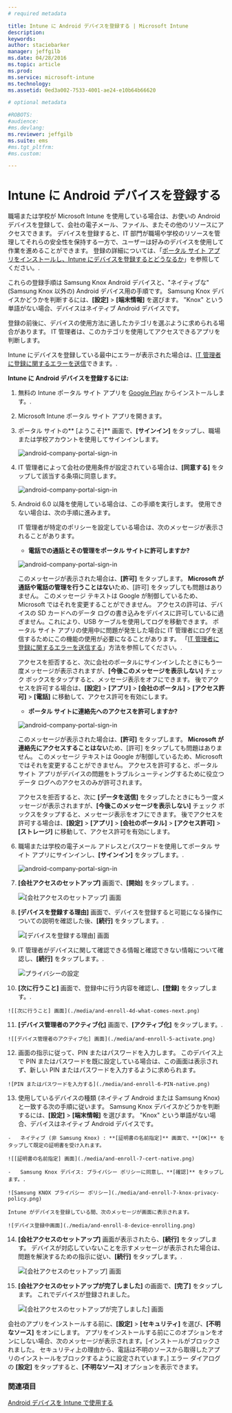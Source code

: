 ```yaml
---
# required metadata

title: Intune に Android デバイスを登録する | Microsoft Intune
description:
keywords:
author: staciebarker
manager: jeffgilb
ms.date: 04/28/2016
ms.topic: article
ms.prod:
ms.service: microsoft-intune
ms.technology:
ms.assetid: 0ed3a002-7533-4001-ae24-e10b64b66620

# optional metadata

#ROBOTS:
#audience:
#ms.devlang:
ms.reviewer: jeffgilb
ms.suite: ems
#ms.tgt_pltfrm:
#ms.custom:

---
```



# Intune に Android デバイスを登録する

職場または学校が Microsoft Intune を使用している場合は、お使いの Android デバイスを登録して、会社の電子メール、ファイル、またその他のリソースにアクセスできます。 デバイスを登録すると、IT 部門が職場や学校のリソースを管理してそれらの安全性を保持する一方で、ユーザーは好みのデバイスを使用して作業を進めることができます。 登録の詳細については、「[ポータル サイト アプリをインストールし、Intune にデバイスを登録するとどうなるか](what-happens-if-you-install-the-Company-Portal-app-and-enroll-your-device-in-intune-android.md)」を参照してください。.

これらの登録手順は Samsung Knox Android デバイスと、"ネイティブな" (Samsung Knox 以外の) Android デバイス用の手順です。 Samsung Knox デバイスかどうかを判断するには、**[設定]** &gt; **[端末情報]** を選びます。 "Knox" という単語がない場合、デバイスはネイティブ Android デバイスです。

登録の前後に、デバイスの使用方法に適したカテゴリを選ぶように求められる場合があります。 IT 管理者は、このカテゴリを使用してアクセスできるアプリを判断します。

Intune にデバイスを登録している最中にエラーが表示された場合は、[IT 管理者に登録に関するエラーを送信](send-enrollment-errors-to-your-it-administrator-android.md)できます。.

**Intune に Android デバイスを登録するには:**

1.  無料の Intune ポータル サイト アプリを [Google Play](http://play.google.com/store/apps/details?id=com.microsoft.windowsintune.companyportal) からインストールします。.

2.  Microsoft Intune ポータル サイト アプリを開きます。

3.  ポータル サイトの** [ようこそ]** 画面で、**[サインイン]** をタップし、職場または学校アカウントを使用してサインインします。

    ![android-company-portal-sign-in](./media/and-enroll-0-welcome-screen.png)   

4.  IT 管理者によって会社の使用条件が設定されている場合は、**[同意する]** をタップして該当する条項に同意します。

    ![android-company-portal-sign-in](./media/and-enroll-3-accept-terms.png)

5.  Android 6.0 以降を使用している場合は、この手順を実行します。 使用できない場合は、次の手順に進みます。 

    IT 管理者が特定のポリシーを設定している場合は、次のメッセージが表示されることがあります。
    -   **電話での通話とその管理をポータル サイトに許可しますか?**

    ![android-company-portal-sign-in](./media/and-enroll-3a-allow-phone-access.png)

    このメッセージが表示された場合は、**[許可]** をタップします。 **Microsoft が通話や電話の管理を行うことはない**ため、[許可] をタップしても問題はありません。 このメッセージ テキストは Google が制御しているため、Microsoft ではそれを変更することができません。 アクセスの許可は、デバイスの SD カードへのデータ ログの書き込みをデバイスに許可しているに過ぎません。これにより、USB ケーブルを使用してログを移動できます。 ポータル サイト アプリの使用中に問題が発生した場合に IT 管理者にログを送信するためにこの機能の使用が必要になることがあります。 「[IT 管理者に登録に関するエラーを送信する](send-enrollment-errors-to-your-it-administrator-android.md)」方法を参照してください。.

    アクセスを拒否すると、次に会社のポータルにサインインしたときにもう一度メッセージが表示されますが、**[今後このメッセージを表示しない]** チェック ボックスをタップすると、メッセージ表示をオフにできます。  後でアクセスを許可する場合は、**[設定]** &gt; **[アプリ]** &gt; **[会社のポータル]** &gt; **[アクセス許可]** &gt; **[電話]** に移動して、アクセス許可を有効にします。

    -   **ポータル サイトに連絡先へのアクセスを許可しますか?**

    ![android-company-portal-sign-in](./media/and-enroll-3b-allow-contacts-access.png)

    このメッセージが表示された場合は、**[許可]** をタップします。 **Microsoft が連絡先にアクセスすることはない**ため、[許可] をタップしても問題はありません。 このメッセージ テキストは Google が制御しているため、Microsoft ではそれを変更することができません。 アクセスを許可すると、ポータル サイト アプリがデバイスの問題をトラブルシューティングするために役立つデータ ログへのアクセスのみが許可されます。

    アクセスを拒否すると、次に **[データを送信]** をタップしたときにもう一度メッセージが表示されますが、**[今後このメッセージを表示しない]** チェック ボックスをタップすると、メッセージ表示をオフにできます。 後でアクセスを許可する場合は、**[設定]** &gt; **[アプリ]** &gt; **[会社のポータル]** &gt; **[アクセス許可]** &gt; **[ストレージ]** に移動して、アクセス許可を有効にします。

6.  職場または学校の電子メール アドレスとパスワードを使用してポータル サイト アプリにサインインし、**[サインイン]** をタップします。.

    ![android-company-portal-sign-in](./media/and-enroll-2-cp-sign-in.png)

7.  **[会社アクセスのセットアップ]** 画面で、**[開始]** をタップします。.

    ![[会社アクセスのセットアップ] 画面](./media/and-enroll-4a-comp-access-setup.png)

8.  **[デバイスを登録する理由]** 画面で、デバイスを登録すると可能になる操作についての説明を確認した後、**[続行]** をタップします。.

    ![[デバイスを登録する理由] 画面](./media/and-enroll-4b-why-enroll.png)

9.  IT 管理者がデバイスに関して確認できる情報と確認できない情報について確認し、**[続行]** をタップします。.

    ![プライバシーの設定](./media/and-enroll-4c-we-care-privacy.png)

10.  **[次に行うこと]** 画面で、登録中に行う内容を確認し、**[登録]** をタップします。.

    ![[次に行うこと] 画面](./media/and-enroll-4d-what-comes-next.png)

11.  **[デバイス管理者のアクティブ化]** 画面で、**[アクティブ化]** をタップします。.

    ![[デバイス管理者のアクティブ化] 画面](./media/and-enroll-5-activate.png)

12.  画面の指示に従って、PIN またはパスワードを入力します。 このデバイス上で PIN またはパスワードを既に設定している場合は、この画面は表示されず、新しい PIN またはパスワードを入力するように求められます。

    ![PIN またはパスワードを入力する](./media/and-enroll-6-PIN-native.png)

13.  使用しているデバイスの種類 (ネイティブ Android または Samsung Knox) と一致する次の手順に従います。 Samsung Knox デバイスかどうかを判断するには、**[設定]** &gt; **[端末情報]** を選びます。 "Knox" という単語がない場合、デバイスはネイティブ Android デバイスです。

    -   ネイティブ (非 Samsung Knox) : **[証明書の名前指定]** 画面で、**[OK]** をタップして既定の証明書を受け入れます。

    ![[証明書の名前指定] 画面](./media/and-enroll-7-cert-native.png)

    -   Samsung Knox デバイス: プライバシー ポリシーに同意し、**[確認]** をタップします。.

    ![Samsung KNOX プライバシー ポリシー](./media/and-enroll-7-knox-privacy-policy.png)

    Intune がデバイスを登録している間、次のメッセージが画面に表示されます。

    ![デバイス登録中画面](./media/and-enroll-8-device-enrolling.png)

14. **[会社アクセスのセットアップ]** 画面が表示されたら、**[続行]** をタップします。 デバイスが対応していないことを示すメッセージが表示された場合は、問題を解決するための指示に従い、**[続行]** をタップします。.

    ![[会社アクセスのセットアップ] 画面](./media/and-enroll-9-comp-access-setup.png)  

11. **[会社アクセスのセットアップが完了しました]** の画面で、**[完了]** をタップします。 これでデバイスが登録されました。

    ![[会社アクセスのセットアップが完了しました] 画面](./media/and-enroll-10-comp-access-setup-complete.png)

会社のアプリをインストールする前に、**[設定]** &gt; **[セキュリティ]** を選び、**[不明なソース]** をオンにします。 アプリをインストールする前にこのオプションをオンにしない場合、次のメッセージが表示されます。[インストールがブロックされました。 セキュリティ上の理由から、電話は不明のソースから取得したアプリのインストールをブロックするように設定されています。] エラー ダイアログの **[設定]** をタップすると、**[不明なソース]** オプションを表示できます。


### 関連項目
[Android デバイスを Intune で使用する](using-your-android-device-with-intune.md)


<!--HONumber=May16_HO1-->


